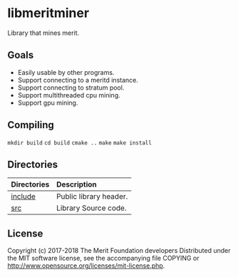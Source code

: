 # libmeritminer

Library that mines merit.

## Goals

- Easily usable by other programs.
- Support connecting to a meritd instance.
- Support connecting to stratum pool.
- Support multithreaded cpu mining.
- Support gpu mining.

## Compiling

`mkdir build`
`cd build`
`cmake ..`
`make`
`make install`

## Directories

| Directories                            | Description           |
|:---------------------------------------|:----------------------|
| [include](include)                     | Public library header.|
| [src](src)                             | Library Source code.  |


## License

Copyright (c) 2017-2018 The Merit Foundation developers
Distributed under the MIT software license, see the accompanying
file COPYING or http://www.opensource.org/licenses/mit-license.php.
